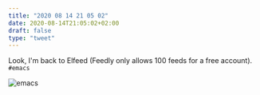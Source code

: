 ```yaml
---
title: "2020 08 14 21 05 02"
date: 2020-08-14T21:05:02+02:00
draft: false
type: "tweet"
---
```

Look, I'm back to Elfeed (Feedly only allows 100 feeds for a free account). `#emacs`

![emacs](/img/2020-08-14-21-04-59.png)
